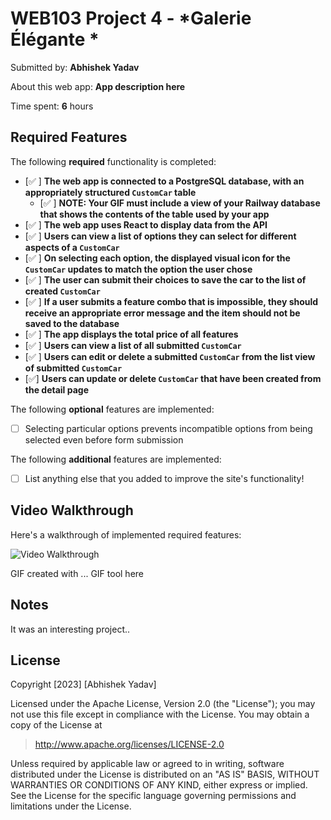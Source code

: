 

# WEB103 Project 4 - *Galerie Élégante *

Submitted by: **Abhishek Yadav**

About this web app: **App description here**

Time spent: **6** hours

## Required Features

The following **required** functionality is completed:

<!-- Make sure to check off completed functionality below -->
- [✅ ] **The web app is connected to a PostgreSQL database, with an appropriately structured `CustomCar` table**
  - [✅ ] **NOTE: Your GIF must include a view of your Railway database that shows the contents of the table used by your app**
- [✅ ] **The web app uses React to display data from the API**
- [✅ ] **Users can view a list of options they can select for different aspects of a `CustomCar`**
- [✅ ] **On selecting each option, the displayed visual icon for the `CustomCar` updates to match the option the user chose**
- [✅ ] **The user can submit their choices to save the car to the list of created `CustomCar`**
- [✅ ] **If a user submits a feature combo that is impossible, they should receive an appropriate error message and the item should not be saved to the database**
- [✅ ] **The app displays the total price of all features**
- [✅ ] **Users can view a list of all submitted `CustomCar`**
- [✅ ] **Users can edit or delete a submitted `CustomCar` from the list view of submitted `CustomCar`**
- [✅] **Users can update or delete `CustomCar` that have been created from the detail page**

The following **optional** features are implemented:

- [ ] Selecting particular options prevents incompatible options from being selected even before form submission

The following **additional** features are implemented:

- [ ] List anything else that you added to improve the site's functionality!

## Video Walkthrough

Here's a walkthrough of implemented required features:

<img src='./proj4.gif' title='Video Walkthrough' width='' alt='Video Walkthrough' />

<!-- Replace this with whatever GIF tool you used! -->
GIF created with ...  GIF tool here
<!-- Recommended tools:
[Kap](https://getkap.co/) for macOS
[ScreenToGif](https://www.screentogif.com/) for Windows
[peek](https://github.com/phw/peek) for Linux. -->

## Notes

It was an interesting project..
## License

Copyright [2023] [Abhishek Yadav]

Licensed under the Apache License, Version 2.0 (the "License"); you may not use this file except in compliance with the License. You may obtain a copy of the License at

> http://www.apache.org/licenses/LICENSE-2.0

Unless required by applicable law or agreed to in writing, software distributed under the License is distributed on an "AS IS" BASIS, WITHOUT WARRANTIES OR CONDITIONS OF ANY KIND, either express or implied. See the License for the specific language governing permissions and limitations under the License.